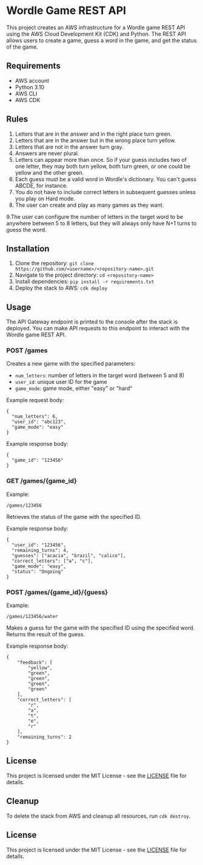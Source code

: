 # Wordle Game REST API

This project creates an AWS infrastructure for a Wordle game REST API using the AWS Cloud Development Kit (CDK) and Python. The REST API allows users to create a game, guess a word in the game, and get the status of the game. 

## Requirements

- AWS account
- Python 3.10
- AWS CLI
- AWS CDK

## Rules

1. Letters that are in the answer and in the right place turn green.
2. Letters that are in the answer but in the wrong place turn yellow.
3. Letters that are not in the answer turn gray.
4. Answers are never plural.
5. Letters can appear more than once. So if your guess includes two of one letter, they may both
turn yellow, both turn green, or one could be yellow and the other green.
6. Each guess must be a valid word in Wordle's dictionary. You can't guess ABCDE, for
instance.
7. You do not have to include correct letters in subsequent guesses unless you play on Hard
mode.
8. The user can create and play as many games as they want.

9.The user can configure the number of letters in the target word to be anywhere between
5 to 8 letters, but they will always only have N+1 turns to guess the word.





## Installation

1. Clone the repository: `git clone https://github.com/<username>/<repository-name>.git`
2. Navigate to the project directory: `cd <repository-name>`
3. Install dependencies: `pip install -r requirements.txt`
4. Deploy the stack to AWS: `cdk deploy`

## Usage

The API Gateway endpoint is printed to the console after the stack is deployed. You can make API requests to this endpoint to interact with the Wordle game REST API. 


### POST /games

Creates a new game with the specified parameters:

- `num_letters`: number of letters in the target word (between 5 and 8)
- `user_id`: unique user ID for the game
- `game_mode`: game mode, either "easy" or "hard"

Example request body:

```
{
  "num_letters": 6,
  "user_id": "abc123",
  "game_mode": "easy"
}
```

Example response body:

```
{
  "game_id": "123456"
}
```

### GET /games/{game_id}
Example:

```
/games/123456
```

Retrieves the status of the game with the specified ID.

Example response body:

```
{
  "user_id": "123456",
  "remaining_turns": 4, 
  "guesses": ["acacia", "brazil", "calico"],
  "correct_letters": ["a", "c"],
  "game_mode": "easy",
  "status": "Ongoing"
}
```

### POST /games/{game_id}/{guess}

Example:

```
/games/123456/water
```

Makes a guess for the game with the specified ID using the specified word. Returns the result of the guess.

Example response body:

```
{
    "feedback": [
        "yellow",
        "green",
        "green",
        "green",
        "green"
    ],
    "correct_letters": [
        "r",
        "a",
        "t",
        "e",
        "r"
    ],
    "remaining_turns": 2
}
```

## License

This project is licensed under the MIT License - see the [LICENSE](LICENSE) file for details.




## Cleanup

To delete the stack from AWS and cleanup all resources, run `cdk destroy`. 

## License

This project is licensed under the MIT License - see the [LICENSE](LICENSE) file for details.
